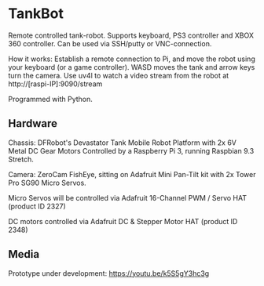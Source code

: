 # TankBot
Remote controlled tank-robot. Supports keyboard, PS3 controller and XBOX 360 controller. Can be used via SSH/putty or VNC-connection.

How it works: Establish a remote connection to Pi, and move the robot using your keyboard (or a game controller). WASD moves the tank and arrow keys turn the camera. Use uv4l to watch a video stream from the robot at http://[raspi-IP]:9090/stream

Programmed with Python.


## Hardware
Chassis: DFRobot's Devastator Tank Mobile Robot Platform with 2x 6V Metal DC Gear Motors
Controlled by a Raspberry Pi 3, running Raspbian 9.3 Stretch.

Camera: ZeroCam FishEye, sitting on Adafruit Mini Pan-Tilt kit with 2x Tower Pro SG90 Micro Servos.

Micro Servos will be controlled via Adafruit 16-Channel PWM / Servo HAT (product ID 2327)

DC motors controlled via Adafruit DC & Stepper Motor HAT (product ID 2348)

## Media
Prototype under development: https://youtu.be/k5S5gY3hc3g

